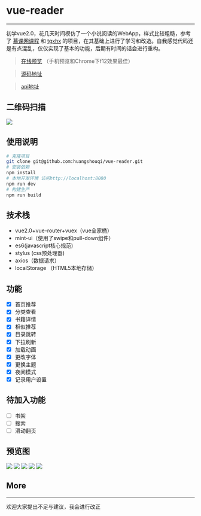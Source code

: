 # vue-reader
----
初学vue2.0，花几天时间模仿了一个小说阅读的WebApp，样式比较粗糙，参考了 [慕课网课程](http://coding.imooc.com/class/13.html) 和 [tgxhx](https://github.com/tgxhx/vue-reader/) 的项目，在其基础上进行了学习和改造。自我感觉代码还是有点混乱，仅仅实现了基本的功能，后期有时间的话会进行重构。

> [在线预览](http://iwen.tianyan.hk)
（手机预览和Chrome下f12效果最佳）

>[源码地址](https://github.com/huangshouqi/vue-reader)

> [api地址](https://github.com/tgxhx/node-book-api)

## 二维码扫描
![](http://ovh9m465i.bkt.clouddn.com/QRcode.png)


## 使用说明

``` bash
# 克隆项目
git clone git@github.com:huangshouqi/vue-reader.git
# 安装依赖
npm install
# 本地开发环境 访问http://localhost:8080
npm run dev
# 构建生产
npm run build
```


## 技术栈
- vue2.0+vue-router+vuex（vue全家桶）
- mint-ui（使用了swipe和pull-down组件）
- es6(javascript核心规范)
- stylus (css预处理器)
- axios（数据请求）
- localStorage （HTML5本地存储）

## 功能
- [x] 首页推荐
- [x] 分类查看
- [x] 书籍详情
- [x] 相似推荐
- [x] 目录跳转
- [x] 下拉刷新
- [x] 加载动画
- [x] 更改字体
- [x] 更换主题
- [x] 夜间模式
- [x] 记录用户设置
## 待加入功能
- [ ] 书架
- [ ] 搜索
- [ ] 滑动翻页

## 预览图

![](http://ovh9m465i.bkt.clouddn.com/1.png?imageMogr2/auto-orient/thumbnail/414x736!/blur/1x0/quality/75|imageslim)
![](http://ovh9m465i.bkt.clouddn.com/2.png?imageMogr2/auto-orient/thumbnail/414x736!/blur/1x0/quality/75|imageslim)
![](http://ovh9m465i.bkt.clouddn.com/3.png?imageMogr2/auto-orient/thumbnail/414x736!/blur/1x0/quality/75|imageslim)
![](http://ovh9m465i.bkt.clouddn.com/4.png?imageMogr2/auto-orient/thumbnail/414x736!/blur/1x0/quality/75|imageslim)
![](http://ovh9m465i.bkt.clouddn.com/5.png?imageMogr2/auto-orient/thumbnail/414x736!/blur/1x0/quality/75|imageslim)

## More
----
欢迎大家提出不足与建议，我会进行改正
